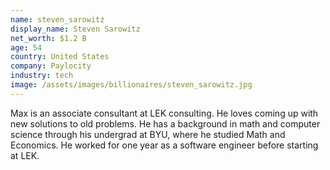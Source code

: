 ```yaml
---
name: steven_sarowitz
display_name: Steven Sarowitz
net_worth: $1.2 B
age: 54
country: United States
company: Paylocity
industry: tech
image: /assets/images/billionaires/steven_sarowitz.jpg
---
```

Max is an associate consultant at LEK consulting. He loves coming up with new solutions to old problems. He has a background in math and computer science through his undergrad at BYU, where he studied Math and Economics. He worked for one year as a software engineer before starting at LEK.
